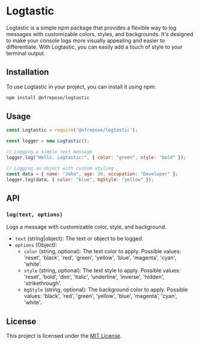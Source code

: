 # Logtastic

Logtastic is a simple npm package that provides a flexible way to log messages with customizable colors, styles, and backgrounds. It's designed to make your console logs more visually appealing and easier to differentiate. With Logtastic, you can easily add a touch of style to your terminal output.

## Installation

To use Logtastic in your project, you can install it using npm:

```bash
npm install @ofrepose/logtastic
```

## Usage

```javascript
const Logtastic = require('@ofrepose/logtastic');

const logger = new Logtastic();

// Logging a simple text message
logger.log("Hello, Logtastic!", { color: "green", style: "bold" });

// Logging an object with custom styling
const data = { name: "John", age: 30, occupation: "Developer" };
logger.log(data, { color: "blue", bgStyle: "yellow" });
```

## API

### `log(text, options)`

Logs a message with customizable color, style, and background.

- `text` (string|object): The text or object to be logged.
- `options` (Object):
  - `color` (string, optional): The text color to apply. Possible values: 'reset', 'black', 'red', 'green', 'yellow', 'blue', 'magenta', 'cyan', 'white'.
  - `style` (string, optional): The text style to apply. Possible values: 'reset', 'bold', 'dim', 'italic', 'underline', 'inverse', 'hidden', 'strikethrough'.
  - `bgStyle` (string, optional): The background color to apply. Possible values: 'black', 'red', 'green', 'yellow', 'blue', 'magenta', 'cyan', 'white'.

## License

This project is licensed under the [MIT License](https://opensource.org/licenses/MIT).
